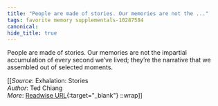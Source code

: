 ```yaml
---
title: "People are made of stories. Our memories are not the ..."
tags: favorite memory supplementals-10287584
canonical: 
hide_title: true
---
```


People are made of stories. Our memories are not the impartial accumulation of every second we’ve lived; they’re the narrative that we assembled out of selected moments.


[[_Source_: Exhalation: Stories<br>
_Author_: Ted Chiang<br>
_More_: [Readwise URL](https://readwise.io/open/209716641){:target="_blank"}
::wrap]]
